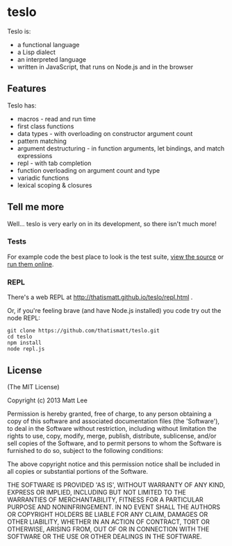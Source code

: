 # teslo

Teslo is:
 * a functional language
 * a Lisp dialect
 * an interpreted language
 * written in JavaScript, that runs on Node.js and in the browser

## Features

Teslo has:
 * macros - read and run time
 * first class functions
 * data types - with overloading on constructor argument count
 * pattern matching
 * argument destructuring - in function arguments, let bindings, and match expressions
 * repl - with tab completion
 * function overloading on argument count and type
 * variadic functions
 * lexical scoping & closures

## Tell me more

Well... teslo is very early on in its development, so there isn't much more!

### Tests

For example code the best place to look is the test suite, [view the source](https://github.com/thatismatt/teslo/blob/master/test/teslo.evaluate.tests.js) or [run them online](http://thatismatt.github.io/teslo/).

### REPL

There's a web REPL at http://thatismatt.github.io/teslo/repl.html .

Or, if you're feeling brave (and have Node.js installed) you code try out the node REPL:

    git clone https://github.com/thatismatt/teslo.git
    cd teslo
    npm install
    node repl.js

## License

(The MIT License)

Copyright (c) 2013 Matt Lee

Permission is hereby granted, free of charge, to any person obtaining
a copy of this software and associated documentation files (the
'Software'), to deal in the Software without restriction, including
without limitation the rights to use, copy, modify, merge, publish,
distribute, sublicense, and/or sell copies of the Software, and to
permit persons to whom the Software is furnished to do so, subject to
the following conditions:

The above copyright notice and this permission notice shall be
included in all copies or substantial portions of the Software.

THE SOFTWARE IS PROVIDED 'AS IS', WITHOUT WARRANTY OF ANY KIND,
EXPRESS OR IMPLIED, INCLUDING BUT NOT LIMITED TO THE WARRANTIES OF
MERCHANTABILITY, FITNESS FOR A PARTICULAR PURPOSE AND NONINFRINGEMENT.
IN NO EVENT SHALL THE AUTHORS OR COPYRIGHT HOLDERS BE LIABLE FOR ANY
CLAIM, DAMAGES OR OTHER LIABILITY, WHETHER IN AN ACTION OF CONTRACT,
TORT OR OTHERWISE, ARISING FROM, OUT OF OR IN CONNECTION WITH THE
SOFTWARE OR THE USE OR OTHER DEALINGS IN THE SOFTWARE.
